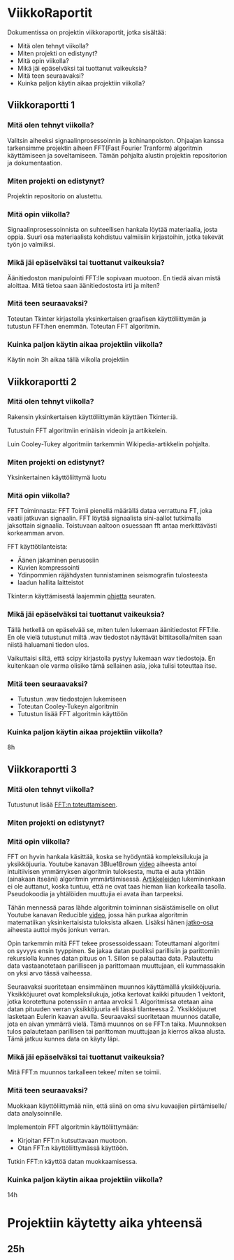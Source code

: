# ViikkoRaportit
Dokumentissa on projektin viikkoraportit, jotka sisältää:
- Mitä olen tehnyt viikolla?
- Miten projekti on edistynyt?
- Mitä opin viikolla?
- Mikä jäi epäselväksi tai tuottanut vaikeuksia?
- Mitä teen seuraavaksi?
- Kuinka paljon käytin aikaa projektiin viikolla?

## Viikkoraportti 1
### Mitä olen tehnyt viikolla?
Valitsin aiheeksi signaalinprosessoinnin ja kohinanpoiston. Ohjaajan kanssa tarkensimme projektin aiheen FFT(Fast Fourier Tranform) algoritmin käyttämiseen ja soveltamiseen.
Tämän pohjalta alustin projektin repositorion ja dokumentaation.
### Miten projekti on edistynyt?
Projektin repositorio on alustettu.
### Mitä opin viikolla?
Signaalinprosessoinnista on suhteellisen hankala löytää materiaalia, josta oppia.
Suuri osa materiaalista kohdistuu valmiisiin kirjastoihin, jotka tekevät työn jo valmiiksi.
### Mikä jäi epäselväksi tai tuottanut vaikeuksia?
Äänitiedoston manipulointi FFT:lle sopivaan muotoon. En tiedä aivan mistä aloittaa. Mitä tietoa saan äänitiedostosta irti ja miten?

### Mitä teen seuraavaksi?
Toteutan Tkinter kirjastolla yksinkertaisen graafisen käyttöliittymän ja tutustun FFT:hen enemmän. Toteutan FFT algoritmin. 
### Kuinka paljon käytin aikaa projektiin viikolla?
Käytin noin 3h aikaa tällä viikolla projektiin

## Viikkoraportti 2
### Mitä olen tehnyt viikolla?
Rakensin yksinkertaisen käyttöliittymän käyttäen Tkinter:iä.

Tutustuin FFT algoritmiin erinäisin videoin ja artikkelein.

Luin Cooley-Tukey algoritmiin tarkemmin Wikipedia-artikkelin pohjalta.
### Miten projekti on edistynyt?
Yksinkertainen käyttöliittymä luotu
### Mitä opin viikolla?
FFT Toiminnasta:
FFT Toimii pienellä määrällä dataa verrattuna FT, joka vaatii jatkuvan signaalin. FFT löytää signaalista sini-aallot tutkimalla jaksottain signaalia. Toistuvaan aaltoon osuessaan fft antaa merkittävästi korkeamman arvon.

FFT käyttötilanteista:
- Äänen jakaminen perusosiin
- Kuvien kompressointi
- Ydinpommien räjähdysten tunnistaminen seismografin tulosteesta
- laadun hallita laitteistot

Tkinter:n käyttämisestä laajemmin [ohjetta](https://tkdocs.com/tutorial/index.html) seuraten.
### Mikä jäi epäselväksi tai tuottanut vaikeuksia?
Tällä hetkellä on epäselvää se, miten tulen lukemaan äänitiedostot FFT:lle. En ole vielä tutustunut miltä .wav tiedostot näyttävät bittitasolla/miten saan niistä haluamani tiedon ulos.

Vaikuttaisi siltä, että scipy kirjastolla pystyy lukemaan wav tiedostoja. En kuitenkaan ole varma olisiko tämä sellainen asia, joka tulisi toteuttaa itse.
### Mitä teen seuraavaksi?
- Tutustun .wav tiedostojen lukemiseen
- Toteutan Cooley-Tukeyn algoritmin
- Tutustun lisää FFT algoritmin käyttöön
### Kuinka paljon käytin aikaa projektiin viikolla?
8h


## Viikkoraportti 3
### Mitä olen tehnyt viikolla?
Tutustunut lisää [FFT:n toteuttamiseen](https://www.csd.uwo.ca/~mmorenom/CS433-CS9624/Resources/Implementing_FFTs_in_Practice.pdf).


### Miten projekti on edistynyt?

### Mitä opin viikolla?
FFT on hyvin hankala käsittää, koska se hyödyntää kompleksilukuja ja yksikköjuuria. Youtube kanavan 3Blue1Brown [video](https://www.youtube.com/watch?v=spUNpyF58BY) aiheesta antoi intuitiivisen ymmärryksen algoritmin tuloksesta, mutta ei auta yhtään (ainakaan itseäni) algoritmin ymmärtämisessä. [Artikkeleiden](https://www.csd.uwo.ca/~mmorenom/CS433-CS9624/Resources/Implementing_FFTs_in_Practice.pdf) lukeminenkaan ei ole auttanut, koska tuntuu, että ne ovat taas hieman liian korkealla tasolla. Pseudokoodia ja yhtälöiden muuttujia ei avata ihan tarpeeksi.

Tähän mennessä paras lähde algoritmin toiminnan sisäistämiselle on ollut Youtube kanavan Reducible [video](https://www.youtube.com/watch?v=h7apO7q16V0), jossa hän purkaa algoritmin matematiikan yksinkertaisista tuloksista alkaen. Lisäksi hänen [jatko-osa](https://www.youtube.com/watch?v=h7apO7q16V0) aiheesta auttoi myös jonkun verran.

Opin tarkemmin mitä FFT tekee prosessoidessaan:
Toteuttamani algoritmi on syvyys ensin tyyppinen. Se jakaa datan puoliksi parillisiin ja parittomiin rekursiolla kunnes datan pituus on 1. Sillon se palauttaa data.  Palautettu data vastaanotetaan parilliseen ja parittomaan muuttujaan, eli kummassakin on yksi arvo tässä vaiheessa.

Seuraavaksi suoritetaan ensimmäinen muunnos käyttämällä yksikköjuuria. Yksikköjuuret ovat kompleksilukuja, jotka kertovat kaikki pituuden 1 vektorit, jotka korotettuna potenssiin n antaa arvoksi 1. Algoritmissa otetaan aina datan pituuden verran yksikköjuuria eli tässä tilanteessa 2. Yksikköjuuret lasketaan Eulerin kaavan avulla. Seuraavaksi suoritetaan muunnos datalle, jota en aivan ymmärrä vielä. Tämä muunnos on se FFT:n taika. Muunnoksen tulos palautetaan parillisen tai parittoman muuttujaan ja kierros alkaa alusta. Tämä jatkuu kunnes data on käyty läpi.

### Mikä jäi epäselväksi tai tuottanut vaikeuksia?
Mitä FFT:n muunnos tarkalleen tekee/ miten se toimii.

### Mitä teen seuraavaksi?
Muokkaan käyttöliittymää niin, että siinä on oma sivu kuvaajien piirtämiselle/ data analysoinnille.

Implementoin FFT algoritmin käyttöliittymään:
- Kirjoitan FFT:n kutsuttavaan muotoon.
- Otan FFT:n käyttöliittymässä käyttöön.

Tutkin FFT:n käyttöä datan muokkaamisessa.

### Kuinka paljon käytin aikaa projektiin viikolla?
14h


# Projektiin käytetty aika yhteensä
## 25h
<!--
## Viikkoraportti pohja
### Mitä olen tehnyt viikolla?

### Miten projekti on edistynyt?

### Mitä opin viikolla?

### Mikä jäi epäselväksi tai tuottanut vaikeuksia?

### Mitä teen seuraavaksi?

### Kuinka paljon käytin aikaa projektiin viikolla?
-->
